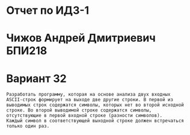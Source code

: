 # Отчет по ИДЗ-1
# Чижов Андрей Дмитриевич БПИ218
# Вариант 32
```
Разработать программу, которая на основе анализа двух входных
ASCII-строк формирует на выходе две другие строки. В первой из
выводимых строк содержатся символы, которых нет во второй исходной строке. Во второй выводимой строке содержатся символы,
отсутствующие в первой входной строке (разности символов).
Каждый символ в соответствующей выходной строке должен встречаться только один раз.
```
